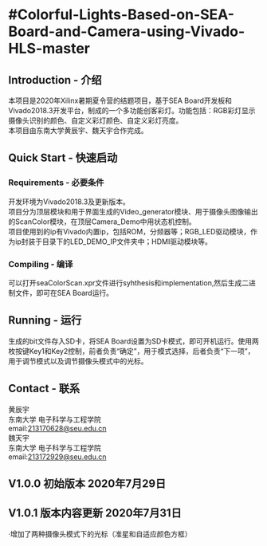 #Colorful-Lights-Based-on-SEA-Board-and-Camera-using-Vivado-HLS-master
===
## Introduction - 介绍
  本项目是2020年Xilinx暑期夏令营的结题项目，基于SEA Board开发板和Vivado2018.3开发平台，制成的一个多功能创客彩灯。功能包括：RGB彩灯显示摄像头识别的颜色、自定义彩灯颜色、自定义彩灯亮度。<br>
  本项目由东南大学黄辰宇、魏天宇合作完成。
## Quick Start - 快速启动
### Requirements - 必要条件
  开发环境为Vivado2018.3及更新版本。<br>
  项目分为顶层模块和用于界面生成的Video_generator模块、用于摄像头图像输出的ScanColor模块，在顶层Camera_Demo中用状态机控制。<br>
  项目使用到的ip有Vivado内置ip，包括ROM，分频器等；RGB_LED驱动模块，作为ip封装于目录下的LED_DEMO_IP文件夹中；HDMI驱动模块等。
### Compiling - 编译
  可以打开seaColorScan.xpr文件进行syhthesis和implementation,然后生成二进制文件，即可在SEA Board运行。<br>
## Running - 运行
  生成的bit文件存入SD卡，将SEA Board设置为SD卡模式，即可开机运行。使用两枚按键Key1和Key2控制，前者负责“确定”，用于模式选择，后者负责“下一项”，用于调节模式以及调节摄像头模式中的光标。
## Contact - 联系
  黄辰宇<br>
  东南大学 电子科学与工程学院<br>
  email:213170628@seu.edu.cn<br>
  魏天宇<br>
  东南大学 电子科学与工程学院<br>
  email:213172929@seu.edu.cn

## V1.0.0 初始版本 2020年7月29日
## V1.0.1 版本内容更新 2020年7月31日
·增加了两种摄像头模式下的光标（准星和自适应颜色方框）
  
